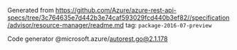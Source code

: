 Generated from https://github.com/Azure/azure-rest-api-specs/tree/3c764635e7d442b3e74caf593029fcd440b3ef82//specification/advisor/resource-manager/readme.md tag: `package-2016-07-preview`

Code generator @microsoft.azure/autorest.go@2.1.178


